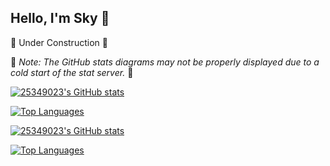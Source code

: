 ## Hello, I'm Sky 🌵

🚧 Under Construction 🚧

🔽 *Note: The GitHub stats diagrams may not be properly displayed due to a cold start of the stat server.*  🔽

[![25349023's GitHub stats](https://githubstat-25349023.vercel.app/api?username=25349023\&show_icons=true\&theme=flag-india)](https://github.com/25349023#gh-light-mode-only)

[![Top Languages](https://githubstat-25349023.vercel.app/api/top-langs/?username=25349023&layout=compact&hide=jupyter%20notebook&theme=flag-india)](https://github.com/25349023#gh-light-mode-only)

[![25349023's GitHub stats](https://githubstat-25349023.vercel.app/api?username=25349023&show_icons=true&include_all_commits=true&bg_color=222b25DD&theme=merko)](https://github.com/25349023#gh-dark-mode-only)

[![Top Languages](https://githubstat-25349023.vercel.app/api/top-langs/?username=25349023&layout=compact&hide=jupyter%20notebook&bg_color=222b25DD&theme=merko)](https://github.com/25349023#gh-dark-mode-only)



<!--
**25349023/25349023** is a ✨ _special_ ✨ repository because its `README.md` (this file) appears on your GitHub profile.

Here are some ideas to get you started:

- 🔭 I’m currently working on ...
- 🌱 I’m currently learning ...
- 👯 I’m looking to collaborate on ...
- 🤔 I’m looking for help with ...
- 💬 Ask me about ...
- 📫 How to reach me: ...
- 😄 Pronouns: ...
- ⚡ Fun fact: ...
-->
